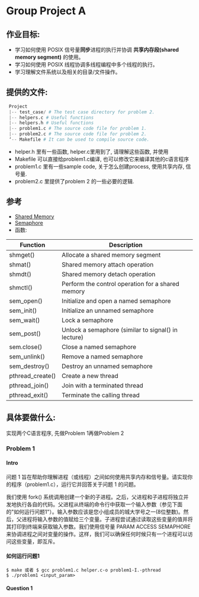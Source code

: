 # Group Project A
## 作业目标:
- 学习如何使用 POSIX 信号量**同步**进程的执行并协调 **共享内存段(shared
 memory segment)** 的使用。
- 学习如何使用 POSIX 线程协调多线程编程中多个线程的执行。
- 学习理解文件系统以及相关的目录/文件操作。
## 提供的文件:
```python
 Project
 |-- test_case/ # The test case directory for problem 2.
 |-- helpers.c # Useful functions
 |-- helpers.h # Useful functions
 |-- problem1.c # The source code file for problem 1.
 |-- problem2.c # The source code file for problem 2.
 ‘-- Makefile # It can be used to compile source code.
```
- helper.h 里有一些函数, helper.c里用到了, 请理解这些函数, 并使用
- Makefile 可以直接给problem1.c编译, 也可以修改它来编译其他的c语言程序
- problem1.c 里有一些sample code, 关于怎么创建process, 使用共享内存, 信号量.
- problem2.c 里提供了problem 2 的一些必要的逻辑.
## 参考
- [Shared Memory](https://man7.org/linux/man-pages/man7/shm_overview.7.html)
- [Semaphore](https://man7.org/linux/man-pages/man7/sem_overview.7.html)
- 函数:

| Function          | Description                                  |
|-------------------|----------------------------------------------|
| shmget()         | Allocate a shared memory segment            |
| shmat()          | Shared memory attach operation              |
| shmdt()          | Shared memory detach operation              |
| shmctl()         | Perform the control operation for a shared memory |
| sem_open()       | Initialize and open a named semaphore       |
| sem_init()       | Initialize an unnamed semaphore             |
| sem_wait()       | Lock a semaphore                            |
| sem_post()       | Unlock a semaphore (similar to signal() in lecture) |
| sem.close()      | Close a named semaphore                     |
| sem_unlink()     | Remove a named semaphore                    |
| sem_destroy()    | Destroy an unnamed semaphore                |
| pthread_create() | Create a new thread                         |
| pthread_join()   | Join with a terminated thread               |
| pthread_exit()   | Terminate the calling thread                |
## 具体要做什么:
实现两个C语言程序, 先做Problem 1再做Problem 2
### Problem 1
#### Intro
问题 1 旨在帮助你理解进程（或线程）之间如何使用共享内存和信号量。请实现你的程序（problem1.c），运行它并回答关于问题 1 的问题。

我们使用 fork() 系统调用创建一个新的子进程。之后，父进程和子进程将独立并发地执行各自的代码。父进程从终端的命令行中获取一个输入参数（参见下面的"如何运行问题1"）。输入参数应该是您小组成员的城大学号之一(8位整数)。然后，父进程将输入参数的值赋给三个变量。子进程尝试通过读取这些变量的值并将其打印到终端来获取输入参数。我们使用信号量 PARAM ACCESS SEMAPHORE 来协调进程之间对变量的操作。这样，我们可以确保任何时候只有一个进程可以访问这些变量，即互斥。

#### 如何运行问题1
```
$ make 或者 $ gcc problem1.c helper.c-o problem1-I.-pthread
$ ./problem1 <input_param>
```
#### Question 1
